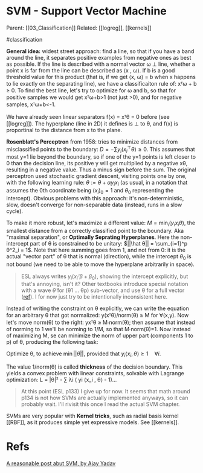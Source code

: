 # SVM - Support Vector Machine

Parent: [[03_Classification]]
Related: [[logreg]], [[kernels]]

#classification


**General idea:** widest street approach: find a line, so that if you have a band around the line, it separates positive examples from negative ones as best as possible. If the line is described with a normal vector ω ⊥ line, whether a point x is far from the line can be described as ⟨x , ω⟩. If b is a good threshold value for this product (that is, if we get ⟨x, ω⟩ = b when x happens to lie exactly on the separating line), we have a classificaiton rule of: xᵀω + b ≥ 0. To find the best line, let's try to optimize for ω and b, so that for positive samples we would get xᵀω+b>1 (not just >0), and for negative samples, xᵀω+b<-1. 

We have already seen linear separators f(x) = xᵀθ = 0 before (see [[logreg]]). The hyperplane (line in 2D) it defines is ⊥ to θ, and f(x) is proportinal to the distance from x to the plane.

**Rosenblatt's Perceptron** from 1958:  tries to minimize distances from misclassified points to the boundary: $D = −∑y_i(x_i^\top θ) ≥ 0$. This assumes that most y=1 lie beyond the boundary, so if one of the y=1 points is left closer to 0 than the decision line, its positive y will get multiplied by a negative xθ, resulting in a negative value. Thus a minus sign before the sum. The original perceptron used stochastic gradient descent, visiting points one by one, with the following learning rule: $θ := θ + αy_i x_i$ (as usual, in a notation that assumes the 0th coordinate being $(x_i)_0=1$ and $θ_0$ representing the intercept). Obvious problems with this approach: it's non-deterministic, slow, doesn't converge for non-separable data (instead, runs in a slow cycle).

To make it more robust, let's maximize a different value: $M =\min_i(y_i x_i θ)$, the smallest distance from a correctly classified point to the boundary. Aka "maximal separation", or **Optimally Seprating Hyperplanes**. Here the non-intercept part of θ is constrained to be unitary: $||\hat θ|| = \sum_{i=1}^p θ^2_i = 1$. Note that here summing goes from 1, and not from 0: it is the actual "vector part" of θ that is normal (direction), while the intercept $θ_0$ is not bound (we need to be able to move the hyperplane arbitrarily in space). 

> ESL always writes $y_i(x_i ᵀ β + β_0)$, showing the intercept explicitly, but that's annoying, isn't it? Other textbooks  introduce special notation with a wave $\tilde θ$ for (θ1 … θp) sub-vector, and use θ for a full vector ([ref](https://www.dbs.ifi.lmu.de/Lehre/MaschLernen/SS2014/Skript/SupportVectorMachine2014.pdf)). I for now just try to be intentionally inconsistent here.

Instead of writing the constraint on θ explicitly, we can write the equation for an arbitrary θ that got normalized: y(xᵀθ)/norm(θ) ≥ M for ∀(x,y). Now let's move norm(θ) to the right: yxᵀθ ≥ M∙norm(θ); then assume that instead of norming to 1 we'll be norming to 1/M, so that M∙norm(θ)=1. Now instead of maximizing M, se can minimize the norm of upper part (components 1 to p) of θ, producing the following task:

Optimize θ, to achieve $\min ||\tilde θ||$, provided that $y_i ⟨x_i , θ⟩ ≥ 1 \quad ∀i$. 

The value 1/norm(θ) is called **thickness** of the decision boundary. This yields a convex problem with linear constraints, solvable with Lagrange optimization: L = |θ|² - ∑ λi ( yi ⟨x_i , θ⟩  - 1)…

> At this point (ESL p133) I give up for now. It seems that math around p134 is not how SVMs are actually implemented anyways, so it can probably wait. I'll rivisit this once I read the actual SVM chapter.

SVMs are very popular with **Kernel tricks**, such as radial basis kernel [[RBF]], as it produces simple yet expressive models. See [[kernels]].

# Refs

[A reasonable post abut SVM, by Ajay Yadav](https://towardsdatascience.com/support-vector-machines-svm-c9ef22815589)